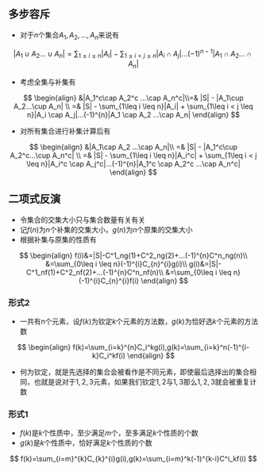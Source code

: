 ## 多步容斥

* 对于$n$个集合$A_1,A_2,...,A_n$来说有

$$
|A_1\cup A_2...\cup A_n|=\sum_{1\leq i \leq n}|A_i| - \sum_{1\leq i < j \leq n}|A_i \cap A_j|...(-1)^{n-1}|A_1 \cap A_2 ...\cap A_n|
$$

* 考虑全集与补集有

$$
\begin{align}
&|A_1^c\cap A_2^c  ...\cap A_n^c|\\=& |S| - |A_1\cup A_2...\cup A_n| \\
=& |S| - \sum_{1\leq i \leq n}|A_i| + \sum_{1\leq i < j \leq n}|A_i \cap A_j|...(-1)^{n}|A_1 \cap A_2 ...\cap A_n|
\end{align}
$$

* 对所有集合进行补集计算后有

$$
\begin{align}
&|A_1\cap A_2  ...\cap A_n|\\
=& |S| - |A_1^c\cup A_2^c...\cup A_n^c| \\
=& |S| - \sum_{1\leq i \leq n}|A_i^c| + \sum_{1\leq i < j \leq n}|A_i^c \cap A_j^c|...(-1)^{n}|A_1^c \cap A_2^c ...\cap A_n^c|
\end{align}
$$

## 二项式反演

* 令集合的交集大小只与集合数量有关有关
* 记$f(n)$为$n$个补集的交集大小，$g(n)$为$n$个原集的交集大小
* 根据补集与原集的性质有

$$
\begin{align}
f(i)&=|S|-C^1_ng(1)+C^2_ng(2)+...(-1)^{n}C^n_ng(n)\\
&=\sum_{0\leq i \leq n}(-1)^{i}C_{n}^{i}g(i)\\
g(i)&=|S|-C^1_nf(1)+C^2_nf(2)+...(-1)^{n}C^n_nf(n)\\
&=\sum_{0\leq i \leq n}(-1)^{i}C_{n}^{i}f(i)
\end{align}
$$

### 形式2

* 一共有$n$个元素，设$f(k)$为钦定$k$个元素的方法数，$g(k)$为恰好选$k$个元素的方法数

$$
\begin{align}
f(k)=\sum_{i=k}^{n}C_i^kg(i),g(k)=\sum_{i=k}^n(-1)^{i-k}C_i^kf(i)
\end{align}
$$

* 何为钦定，就是先选择的集合会被看作是不同元素，即使最后选择出的集合相同，也就是说对于${1,2,3}$元素，如果我们钦定${1,2}$与${1,3}$那么${1,2,3}$就会被重复计数

### 形式1

* $f(k)$是$k$个性质中，至少满足$m$个，至多满足$k$个性质的个数
* $g(k)$是$k$个性质中，恰好满足$k$个性质的个数

$$
f(k)=\sum_{i=m}^{k}C_{k}^{i}g(i),g(k)=\sum_{i=m}^k(-1)^{k-i}C^i_kf(i)
$$
